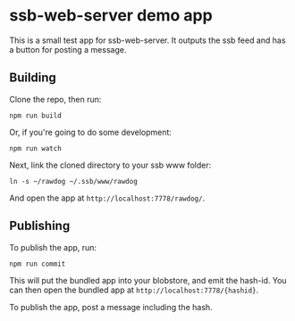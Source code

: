# ssb-web-server demo app

This is a small test app for ssb-web-server.
It outputs the ssb feed and has a button for posting a message.

## Building

Clone the repo, then run:

```
npm run build
```

Or, if you're going to do some development:

```
npm run watch
```

Next, link the cloned directory to your ssb www folder:

```
ln -s ~/rawdog ~/.ssb/www/rawdog
```

And open the app at `http://localhost:7778/rawdog/`.

## Publishing

To publish the app, run:

```
npm run commit
```

This will put the bundled app into your blobstore, and emit the hash-id.
You can then open the bundled app at `http://localhost:7778/{hashid}`.

To publish the app, post a message including the hash.
